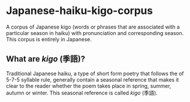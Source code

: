 # Japanese-haiku-kigo-corpus
A corpus of Japanese kigo (words or phrases that are associated with a particular season in haiku) with pronunciation and corresponding season.
This corpus is entirely in Japanese.

## What are _kigo_ (季語)?
Traditional Japanese haiku, a type of short form poetry that follows the of 5-7-5 syllable rule, generally contain a seasonal reference that makes it clear to the reader whether the poem takes place in spring, summer, autumn or winter. This seasonal reference is called _kigo_ (季語). 
